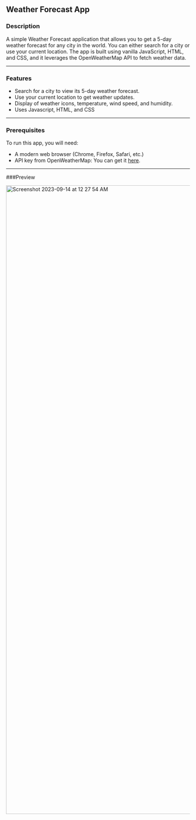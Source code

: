 ## Weather Forecast App

### Description
A simple Weather Forecast application that allows you to get a 5-day weather forecast for any city in the world. You can either search for a city or use your current location. The app is built using vanilla JavaScript, HTML, and CSS, and it leverages the OpenWeatherMap API to fetch weather data.

---

### Features
- Search for a city to view its 5-day weather forecast.
- Use your current location to get weather updates.
- Display of weather icons, temperature, wind speed, and humidity.
- Uses Javascript, HTML, and CSS

---

### Prerequisites
To run this app, you will need:
- A modern web browser (Chrome, Firefox, Safari, etc.)
- API key from OpenWeatherMap: You can get it [here](https://openweathermap.org/appid).

---

###Preview 

<img width="1721" alt="Screenshot 2023-09-14 at 12 27 54 AM" src="https://github.com/TannerRhines/WeatherAPIApp1/assets/129781576/f6bd467e-42ba-4eeb-a0b7-b2b695346731">
